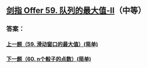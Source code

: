## [剑指 Offer 59. 队列的最大值-II](https://leetcode-cn.com/problems/merge-two-sorted-lists/)（中等）





### 答案：



#### [上一题（59. 滑动窗口的最大值）(简单)](https://github.com/sdwwld/leetCode/blob/master/src/main/java/com/wld/java/offer/剑指Offer59-I.md)

#### [下一题（60. n个骰子的点数）(简单)](https://github.com/sdwwld/leetCode/blob/master/src/main/java/com/wld/java/offer/剑指Offer60.md)